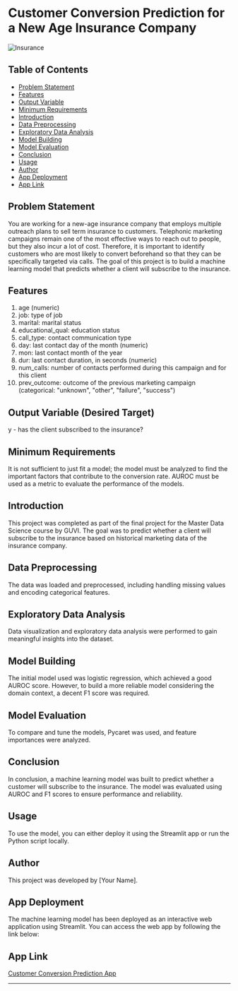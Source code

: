 # Customer Conversion Prediction for a New Age Insurance Company

![Insurance](https://your-image-url.com)

## Table of Contents

- [Problem Statement](#problem-statement)
- [Features](#features)
- [Output Variable](#output-variable-desired-target)
- [Minimum Requirements](#minimum-requirements)
- [Introduction](#introduction)
- [Data Preprocessing](#data-preprocessing)
- [Exploratory Data Analysis](#exploratory-data-analysis)
- [Model Building](#model-building)
- [Model Evaluation](#model-evaluation)
- [Conclusion](#conclusion)
- [Usage](#usage)
- [Author](#author)
- [App Deployment](#app-deployment)
- [App Link](#app-link)

## Problem Statement

You are working for a new-age insurance company that employs multiple outreach plans to sell term insurance to customers. Telephonic marketing campaigns remain one of the most effective ways to reach out to people, but they also incur a lot of cost. Therefore, it is important to identify customers who are most likely to convert beforehand so that they can be specifically targeted via calls. The goal of this project is to build a machine learning model that predicts whether a client will subscribe to the insurance.

## Features

1. age (numeric)
2. job: type of job
3. marital: marital status
4. educational_qual: education status
5. call_type: contact communication type
6. day: last contact day of the month (numeric)
7. mon: last contact month of the year
8. dur: last contact duration, in seconds (numeric)
9. num_calls: number of contacts performed during this campaign and for this client
10. prev_outcome: outcome of the previous marketing campaign (categorical: "unknown", "other", "failure", "success")

## Output Variable (Desired Target)

y - has the client subscribed to the insurance?

## Minimum Requirements

It is not sufficient to just fit a model; the model must be analyzed to find the important factors that contribute to the conversion rate. AUROC must be used as a metric to evaluate the performance of the models.

## Introduction

This project was completed as part of the final project for the Master Data Science course by GUVI. The goal was to predict whether a client will subscribe to the insurance based on historical marketing data of the insurance company.

## Data Preprocessing

The data was loaded and preprocessed, including handling missing values and encoding categorical features.

## Exploratory Data Analysis

Data visualization and exploratory data analysis were performed to gain meaningful insights into the dataset.

## Model Building

The initial model used was logistic regression, which achieved a good AUROC score. However, to build a more reliable model considering the domain context, a decent F1 score was required.

## Model Evaluation

To compare and tune the models, Pycaret was used, and feature importances were analyzed.

## Conclusion

In conclusion, a machine learning model was built to predict whether a customer will subscribe to the insurance. The model was evaluated using AUROC and F1 scores to ensure performance and reliability.

## Usage

To use the model, you can either deploy it using the Streamlit app or run the Python script locally.

## Author

This project was developed by [Your Name].

## App Deployment

The machine learning model has been deployed as an interactive web application using Streamlit. You can access the web app by following the link below:

## App Link

[Customer Conversion Prediction App](https://customer-conversion-prediction-for-a-new-age-insurance-company.streamlit.app/)

---
